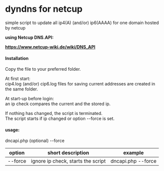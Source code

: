 # dyndns for netcup
simple script to update all ip4(A) (and/or) ip6(AAAA) for one domain hosted by netcup  

**using Netcup DNS.API:**  

**https://www.netcup-wiki.de/wiki/DNS_API**

#### Installation
Copy the file to your preferred folder.

At first start:  
cip4.log (and/or) cip6.log files for saving current addresses are created in the same folder.

At start-up before login:  
an ip check compares the current and the stored ip.

If nothing has changed, the script is terminated.  
The script starts if ip changed or option --force is set.

#### usage:
dncapi.php (optional) --force

| option | short description | example |
|:--------------:|:-------------:|:--------------:|
| --force | ignore ip check, starts the script | dncapi.php --force |

